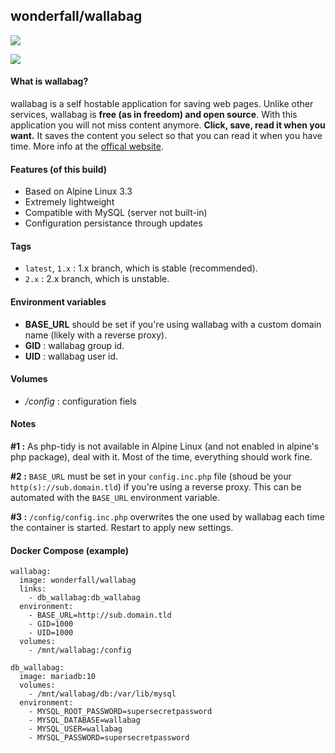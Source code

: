 ## wonderfall/wallabag
[![](https://badge.imagelayers.io/wonderfall/wallabag:latest.svg)](https://imagelayers.io/?images=wonderfall/wallabag:latest 'Get your own badge on imagelayers.io')

![](https://www.wallabag.org/images/logo.png)

#### What is wallabag?
wallabag is a self hostable application for saving web pages. Unlike other services, wallabag is **free (as in freedom) and open source**. With this application you will not miss content anymore. **Click, save, read it when you want.** It saves the content you select so that you can read it when you have time. More info at the [offical website](https://www.wallabag.org/).

#### Features (of this build)
- Based on Alpine Linux 3.3
- Extremely lightweight
- Compatible with MySQL (server not built-in)
- Configuration persistance through updates

#### Tags
- `latest`, `1.x` : 1.x branch, which is stable (recommended).
- `2.x` : 2.x branch, which is unstable.

#### Environment variables
- **BASE_URL** should be set if you're using wallabag with a custom domain name (likely with a reverse proxy).
- **GID** : wallabag group id.
- **UID** : wallabag user id.

#### Volumes
- */config* : configuration fiels

#### Notes
**#1 :** As php-tidy is not available in Alpine Linux (and not enabled in alpine's php package), deal with it. Most of the time, everything should work fine.  

**#2 :** `BASE_URL` must be set in your `config.inc.php` file (shoud be your `http(s)://sub.domain.tld`) if you're using a reverse proxy. This can be automated with the `BASE_URL` environment variable.

**#3 :** `/config/config.inc.php` overwrites the one used by wallabag each time the container is started. Restart to apply new settings.

#### Docker Compose (example)
```
wallabag:
  image: wonderfall/wallabag
  links:
    - db_wallabag:db_wallabag
  environment:
    - BASE_URL=http://sub.domain.tld
    - GID=1000
    - UID=1000
  volumes:
    - /mnt/wallabag:/config

db_wallabag:
  image: mariadb:10
  volumes:
    - /mnt/wallabag/db:/var/lib/mysql
  environment:
    - MYSQL_ROOT_PASSWORD=supersecretpassword
    - MYSQL_DATABASE=wallabag
    - MYSQL_USER=wallabag
    - MYSQL_PASSWORD=supersecretpassword
```
